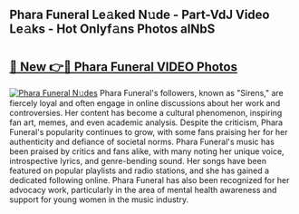 ## Phara Funeral Le𝚊ked N𝚞de - Part-VdJ Video Le𝚊ks - Hot Onlyf𝚊ns Photos alNbS

# <h2><a href="http://ab36817.deff.icu/?id=Phara+Funeral">🔗 New 👉🔴 Phara Funeral VIDEO Photos</a></h2>

[![Phara Funeral N𝚞des](https://i.imgur.com/rIISA9y.gif)](http://ab36817.deff.icu/?id=Phara+Funeral)
Phara Funeral's followers, known as "Sirens," are fiercely loyal and often engage in online discussions about her work and controversies. Her content has become a cultural phenomenon, inspiring fan art, memes, and even academic analysis. Despite the criticism, Phara Funeral's popularity continues to grow, with some fans praising her for her authenticity and defiance of societal norms. Phara Funeral's music has been praised by critics and fans alike, with many noting her unique voice, introspective lyrics, and genre-bending sound. Her songs have been featured on popular playlists and radio stations, and she has gained a dedicated following online. Phara Funeral has also been recognized for her advocacy work, particularly in the area of mental health awareness and support for young women in the music industry.
